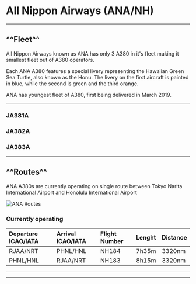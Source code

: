 # All Nippon Airways (ANA/NH)

---

## ^^Fleet^^
All Nippon Airways known as ANA has only 3 A380 in it's fleet making it smallest fleet out of A380 operators.

Each ANA A380 features a special livery representing the Hawaiian Green Sea Turtle, also known as the Honu. The livery on the first aircraft is painted in blue, while the second is green and the third orange.

ANA has youngest fleet of A380, first being delivered in March 2019.

---

### JA381A
### JA382A
### JA383A

---

## ^^Routes^^
ANA A380s are currently operating on single route between Tokyo Narita International Airport and Honolulu International Airport

![ANA Routes](../../../fbw-a38nx/assets/routes/anaroutes.jpg "ANA Routes")

### **Currently operating**
| Departure ICAO/IATA | Arrival ICAO/IATA | Flight Number | Lenght | Distance |
|:--------|:--------|:------|:------|:-----|
| RJAA/NRT | PHNL/HNL | NH184 | 7h35m | 3320nm |
| PHNL/HNL | RJAA/NRT | NH183 | 8h15m | 3320nm |

---
---
